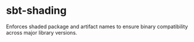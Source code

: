# sbt-shading
Enforces shaded package and artifact names to ensure binary compatibility across major library versions.
